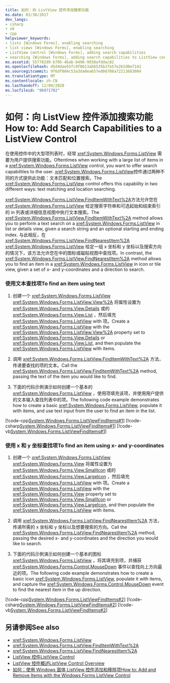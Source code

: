 ```yaml
---
title: 如何：向 ListView 控件添加搜索功能
ms.date: 03/30/2017
dev_langs:
- csharp
- vb
- cpp
helpviewer_keywords:
- lists [Windows Forms], enabling searching
- list views [Windows Forms], enabling searching
- ListView control [Windows Forms], adding search capabilities
- searching [Windows Forms], adding search capabilities to ListView control
ms.assetid: 557782d9-b705-4bab-b496-9938afddac82
ms.openlocfilehash: d5d4dae55fc9f0613ab6535b2fe57e262d0ef141
ms.sourcegitcommit: 9f6df084c53a3da0ea657ed0d708a72213683084
ms.translationtype: MT
ms.contentlocale: zh-CN
ms.lasthandoff: 12/09/2020
ms.locfileid: "96971782"
---
```

# <a name="how-to-add-search-capabilities-to-a-listview-control"></a><span data-ttu-id="8c38a-102">如何：向 ListView 控件添加搜索功能</span><span class="sxs-lookup"><span data-stu-id="8c38a-102">How to: Add Search Capabilities to a ListView Control</span></span>
<span data-ttu-id="8c38a-103">在使用控件中的大型项列表时，经常 <xref:System.Windows.Forms.ListView> 需要为用户提供搜索功能。</span><span class="sxs-lookup"><span data-stu-id="8c38a-103">Oftentimes when working with a large list of items in a <xref:System.Windows.Forms.ListView> control, you want to offer search capabilities to the user.</span></span> <span data-ttu-id="8c38a-104"><xref:System.Windows.Forms.ListView>控件通过两种不同的方式提供此功能：文本匹配和位置搜索。</span><span class="sxs-lookup"><span data-stu-id="8c38a-104">The <xref:System.Windows.Forms.ListView> control offers this capability in two different ways: text matching and location searching.</span></span>  
  
 <span data-ttu-id="8c38a-105"><xref:System.Windows.Forms.ListView.FindItemWithText%2A>方法允许您在 <xref:System.Windows.Forms.ListView> 给定搜索字符串和可选起始和结束索引的 in 列表或详细信息视图中执行文本搜索。</span><span class="sxs-lookup"><span data-stu-id="8c38a-105">The <xref:System.Windows.Forms.ListView.FindItemWithText%2A> method allows you to perform a text search on a <xref:System.Windows.Forms.ListView> in list or details view, given a search string and an optional starting and ending index.</span></span> <span data-ttu-id="8c38a-106">与此相反，在 <xref:System.Windows.Forms.ListView.FindNearestItem%2A> <xref:System.Windows.Forms.ListView> 给定一组 x 坐标和 y 坐标以及搜索方向的情况下，该方法允许您在中的图标或磁贴视图中查找项。</span><span class="sxs-lookup"><span data-stu-id="8c38a-106">In contrast, the <xref:System.Windows.Forms.ListView.FindNearestItem%2A> method allows you to find an item in a <xref:System.Windows.Forms.ListView> in icon or tile view, given a set of x- and y-coordinates and a direction to search.</span></span>  
  
### <a name="to-find-an-item-using-text"></a><span data-ttu-id="8c38a-107">使用文本查找项</span><span class="sxs-lookup"><span data-stu-id="8c38a-107">To find an item using text</span></span>  
  
1. <span data-ttu-id="8c38a-108">创建一个 <xref:System.Windows.Forms.ListView> <xref:System.Windows.Forms.ListView.View%2A> 将属性设置为 <xref:System.Windows.Forms.View.Details> 或的 <xref:System.Windows.Forms.View.List> ，然后填充 <xref:System.Windows.Forms.ListView> with 项。</span><span class="sxs-lookup"><span data-stu-id="8c38a-108">Create a <xref:System.Windows.Forms.ListView> with the <xref:System.Windows.Forms.ListView.View%2A> property set to <xref:System.Windows.Forms.View.Details> or <xref:System.Windows.Forms.View.List>, and then populate the <xref:System.Windows.Forms.ListView> with items.</span></span>  
  
2. <span data-ttu-id="8c38a-109">调用 <xref:System.Windows.Forms.ListView.FindItemWithText%2A> 方法，传递要查找的项的文本。</span><span class="sxs-lookup"><span data-stu-id="8c38a-109">Call the <xref:System.Windows.Forms.ListView.FindItemWithText%2A> method, passing the text of the item you would like to find.</span></span>  
  
3. <span data-ttu-id="8c38a-110">下面的代码示例演示如何创建一个基本的 <xref:System.Windows.Forms.ListView> ，使用项填充该项，并使用用户提供的文本输入查找列表中的项。</span><span class="sxs-lookup"><span data-stu-id="8c38a-110">The following code example demonstrates how to create a basic <xref:System.Windows.Forms.ListView>, populate it with items, and use text input from the user to find an item in the list.</span></span>  
  
 [!code-cpp[System.Windows.Forms.ListViewFindItems#1](~/samples/snippets/cpp/VS_Snippets_Winforms/System.Windows.Forms.ListViewFindItems/cpp/form1.cpp#1)]
 [!code-csharp[System.Windows.Forms.ListViewFindItems#1](~/samples/snippets/csharp/VS_Snippets_Winforms/System.Windows.Forms.ListViewFindItems/CS/form1.cs#1)]
 [!code-vb[System.Windows.Forms.ListViewFindItems#1](~/samples/snippets/visualbasic/VS_Snippets_Winforms/System.Windows.Forms.ListViewFindItems/VB/form1.vb#1)]  
  
### <a name="to-find-an-item-using-x--and-y-coordinates"></a><span data-ttu-id="8c38a-111">使用 x 和 y 坐标查找项</span><span class="sxs-lookup"><span data-stu-id="8c38a-111">To find an item using x- and y-coordinates</span></span>  
  
1. <span data-ttu-id="8c38a-112">创建一个 <xref:System.Windows.Forms.ListView> <xref:System.Windows.Forms.View> 将属性设置为 <xref:System.Windows.Forms.View.SmallIcon> 或的 <xref:System.Windows.Forms.View.LargeIcon> ，然后填充 <xref:System.Windows.Forms.ListView> with 项。</span><span class="sxs-lookup"><span data-stu-id="8c38a-112">Create a <xref:System.Windows.Forms.ListView> with the <xref:System.Windows.Forms.View> property set to <xref:System.Windows.Forms.View.SmallIcon> or <xref:System.Windows.Forms.View.LargeIcon>, and then populate the <xref:System.Windows.Forms.ListView> with items.</span></span>  
  
2. <span data-ttu-id="8c38a-113">调用 <xref:System.Windows.Forms.ListView.FindNearestItem%2A> 方法，传递所需的 x 坐标和 y 坐标以及想要搜索的方向。</span><span class="sxs-lookup"><span data-stu-id="8c38a-113">Call the <xref:System.Windows.Forms.ListView.FindNearestItem%2A> method, passing the desired x- and y-coordinates and the direction you would like to search.</span></span>  
  
3. <span data-ttu-id="8c38a-114">下面的代码示例演示如何创建一个基本的图标 <xref:System.Windows.Forms.ListView> ，将其填充到项，并捕获 <xref:System.Windows.Forms.Control.MouseDown> 事件以查找向上方向最近的项。</span><span class="sxs-lookup"><span data-stu-id="8c38a-114">The following code example demonstrates how to create a basic icon <xref:System.Windows.Forms.ListView>, populate it with items, and capture the <xref:System.Windows.Forms.Control.MouseDown> event to find the nearest item in the up direction.</span></span>  
  
 [!code-cpp[System.Windows.Forms.ListViewFindItems#2](~/samples/snippets/cpp/VS_Snippets_Winforms/System.Windows.Forms.ListViewFindItems/cpp/form1.cpp#2)]
 [!code-csharp[System.Windows.Forms.ListViewFindItems#2](~/samples/snippets/csharp/VS_Snippets_Winforms/System.Windows.Forms.ListViewFindItems/CS/form1.cs#2)]
 [!code-vb[System.Windows.Forms.ListViewFindItems#2](~/samples/snippets/visualbasic/VS_Snippets_Winforms/System.Windows.Forms.ListViewFindItems/VB/form1.vb#2)]  
  
## <a name="see-also"></a><span data-ttu-id="8c38a-115">另请参阅</span><span class="sxs-lookup"><span data-stu-id="8c38a-115">See also</span></span>

- <xref:System.Windows.Forms.ListView>
- <xref:System.Windows.Forms.ListView.FindItemWithText%2A>
- <xref:System.Windows.Forms.ListView.FindNearestItem%2A>
- [<span data-ttu-id="8c38a-116">ListView 控件</span><span class="sxs-lookup"><span data-stu-id="8c38a-116">ListView Control</span></span>](listview-control-windows-forms.md)
- [<span data-ttu-id="8c38a-117">ListView 控件概述</span><span class="sxs-lookup"><span data-stu-id="8c38a-117">ListView Control Overview</span></span>](listview-control-overview-windows-forms.md)
- [<span data-ttu-id="8c38a-118">如何：使用 Windows 窗体 ListView 控件添加和移除项</span><span class="sxs-lookup"><span data-stu-id="8c38a-118">How to: Add and Remove Items with the Windows Forms ListView Control</span></span>](how-to-add-and-remove-items-with-the-windows-forms-listview-control.md)

